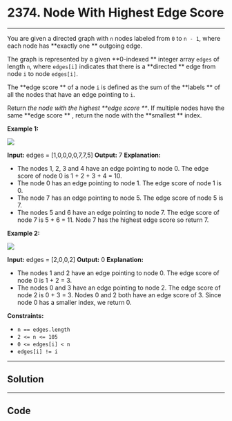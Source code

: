 # 2374. Node With Highest Edge Score

---

You are given a directed graph with `n` nodes labeled from `0` to `n - 1`, where each node has **exactly one ** outgoing edge.

The graph is represented by a given **0-indexed ** integer array `edges` of length `n`, where `edges[i]` indicates that there is a **directed ** edge from node `i` to node `edges[i]`.

The **edge score ** of a node `i` is defined as the sum of the **labels ** of all the nodes that have an edge pointing to `i`.

Return _the node with the highest **edge score **_. If multiple nodes have the same **edge score ** , return the node with the **smallest ** index.

 

**Example 1:**

![](https://assets.leetcode.com/uploads/2022/06/20/image-20220620195403-1.png)


**Input:** edges = [1,0,0,0,0,7,7,5]
**Output:** 7
**Explanation:**
- The nodes 1, 2, 3 and 4 have an edge pointing to node 0. The edge score of node 0 is 1 + 2 + 3 + 4 = 10.
- The node 0 has an edge pointing to node 1. The edge score of node 1 is 0.
- The node 7 has an edge pointing to node 5. The edge score of node 5 is 7.
- The nodes 5 and 6 have an edge pointing to node 7. The edge score of node 7 is 5 + 6 = 11.
Node 7 has the highest edge score so return 7.


**Example 2:**

![](https://assets.leetcode.com/uploads/2022/06/20/image-20220620200212-3.png)


**Input:** edges = [2,0,0,2]
**Output:** 0
**Explanation:**
- The nodes 1 and 2 have an edge pointing to node 0. The edge score of node 0 is 1 + 2 = 3.
- The nodes 0 and 3 have an edge pointing to node 2. The edge score of node 2 is 0 + 3 = 3.
Nodes 0 and 2 both have an edge score of 3. Since node 0 has a smaller index, we return 0.


 

**Constraints:**

  * `n == edges.length`
  * `2 <= n <= 105`
  * `0 <= edges[i] < n`
  * `edges[i] != i`

---

## Solution



---

## Code
```python


```